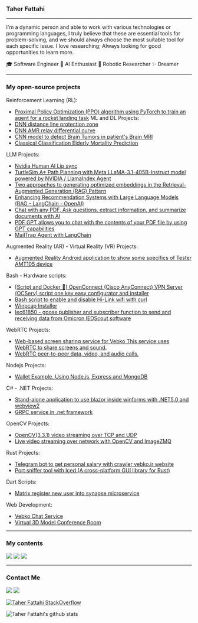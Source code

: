 ### Taher Fattahi
----

I'm a dynamic person and able to work with various technologies or programming languages, I truly believe that these are essential tools for problem-solving, and we should always choose the most suitable tool for each specific issue.
I love researching; Always looking for good opportunities to learn more.

🎓 Software Engineer 
🧠 AI Enthusiast 
🤖 Robotic Researcher 
✨ Dreamer

----
### My open-source projects

Reinforcement Learning (RL):
  - [Proximal Policy Optimization (PPO) algorithm using PyTorch to train an agent for a rocket landing task](https://github.com/taherfattahi/ppo-rocket-landing)
ML and DL Projects:
  - [DNN distance line protection zone](https://github.com/taherfattahi/dnn-distance-line-protection-zone)
  - [DNN AMR relay differential curve](https://github.com/taherfattahi/dnn-amr-reley-differential-curve)
  - [CNN model to detect Brain Tumors in patient's Brain MRI](https://github.com/taherfattahi/cnn-brain-tumor-detection)
  - [Classical Classification Elderly Mortality Prediction](https://github.com/taherfattahi/elderly-mortality-prediction)

LLM Projects:
  - [Nvidia Human AI Lip sync](https://github.com/taherfattahi/nvidia-human-ai-lipsync)
  - [TurtleSim A* Path Planning with Meta LLaMA-3.1-405B-Instruct model powered by NVIDIA / LlamaIndex Agent](https://github.com/taherfattahi/turtlesim-astar-nvidia-llm)
  - [Two approaches to generating optimized embeddings in the Retrieval-Augmented Generation (RAG) Pattern](https://github.com/taherfattahi/embedding-optimizer)
  - [Enhancing Recommendation Systems with Large Language Models (RAG - LangChain - OpenAI)](https://github.com/taherfattahi/recommendation-systems-by-llms)
  - [Chat with any PDF, Ask questions, extract information, and summarize documents with AI](https://github.com/Anil-matcha/ChatPDF)
  - [PDF GPT allows you to chat with the contents of your PDF file by using GPT capabilities](https://github.com/bhaskatripathi/pdfGPT)
  - [MailTrap Agent with LangChain](https://github.com/taherfattahi/mailtrap-agent)

Augmented Reality (AR) - Virtual Reality (VR) Projects:
  - [Augmented Reality Android application to show some specifics of Tester AMT105 device](https://github.com/taherfattahi/vebko-ar)

Bash - Hardware scripts:
  - [[Script and Docker 🐳] OpenConnect (Cisco AnyConnect) VPN Server (OCServ) script one key easy configurator and installer](https://github.com/iw4p/OpenConnect-Cisco-AnyConnect-VPN-Server-OneKey-ocserv)
  - [Bash script to enable and disable Hi-Link wifi with curl](https://github.com/taherfattahi/Hi-Link-wifi-enable-disable-bash)
  - [Winpcap Installer](https://github.com/taherfattahi/winpcap-installer)
  - [Iec61850 - goose publisher and subscriber function to send and receiving data from Omicron IEDScout software](https://github.com/taherfattahi/Iec61850ToIEDScout)

WebRTC Projects:
  - [Web-based screen sharing service for Vebko This service uses WebRTC to share screens and sound.](https://github.com/taherfattahi/WebRTC-Screen-Sharing)
  - [WebRTC peer-to-peer data, video, and audio calls.](https://github.com/taherfattahi/SimpleWebRTC-Video-Chat)

Nodejs Projects: 
  - [Wallet Example. Using Node.js, Express and MongoDB](https://github.com/taherfattahi/sample-wallet)
  
C# - .NET Projects:
  - [Stand-alone application to use blazor inside winforms with .NET5.0 and webview2](https://github.com/taherfattahi/BlazorWinformsStandAloneApplication)
  - [GRPC service in .net framework](https://github.com/taherfattahi/GrpcNetframework)

OpenCV Projects:
  - [OpenCV(3.3.1) video streaming over TCP and UDP](https://github.com/taherfattahi/opencv-video-streaming)
  - [Live video streaming over network with OpenCV and ImageZMQ](https://github.com/taherfattahi/video-streaming-opencv-ImageZMQ)

Rust Projects:
  - [Telegram bot to get personal salary with crawler vebko.ir website](https://github.com/taherfattahi/vebko-bot-crawler-salary)
  - [Port sniffer tool with Iced (A cross-platform GUI library for Rust)](https://github.com/taherfattahi/port-sniffer-gui)

Dart Scripts:
  - [Matrix register new user into synapse microservice](https://github.com/taherfattahi/matrix-register-new-user)

Web Development:
  - [Vebko Chat Service](https://github.com/taherfattahi/Vebko-Chat-Service)
  - [Virtual 3D Model Conference Room](https://github.com/taherfattahi/Virtual-3D-Model-Conference-Room)


----

### My contents
[![](https://img.shields.io/badge/-Stackoverflow-black?style=for-the-badge&logo=stackoverflow)](https://stackoverflow.com/users/9681220/taher-fattahi)
[![](https://img.shields.io/badge/-dev.to-black?style=for-the-badge&logo=dev.to)](https://dev.to/taherfattahi)
[![](https://img.shields.io/badge/-medium-black?style=for-the-badge&logo=medium)](https://medium.com/@taherfattahi11)


---

### Contact Me
[![](https://img.shields.io/badge/-Mail-black?style=for-the-badge&logo=gmail)](mailto:taherfattahi11@gmail.com)
[![](https://img.shields.io/badge/-LinkedIn-black?style=for-the-badge&logo=linkedin)](https://www.linkedin.com/in/taher-fattahi/)

[![Taher Fattahi StackOverflow](https://github-readme-stackoverflow.vercel.app/?userID=9681220&layout=compact&theme=dark)](https://stackoverflow.com/users/9681220/taher-fattahi)

![Taher Fattahi's github stats](https://github-readme-stats.vercel.app/api?username=taherfattahi&show_icons=true&theme=chartreuse-dark&show_icons=true&count_private=true)

